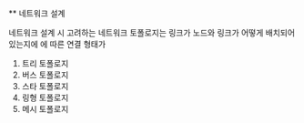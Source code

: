 ** 네트워크 설계 

네트워크 설계 시 고려하는 네트워크 토폴로지는 링크가 노드와 링크가 어떻게 배치되어있는지에 에 따른 연결 형태가 

1. 트리 토폴로지
2. 버스 토폴로지
3. 스타 토폴로지
4. 링형 토폴로지
5. 메시 토폴로지
